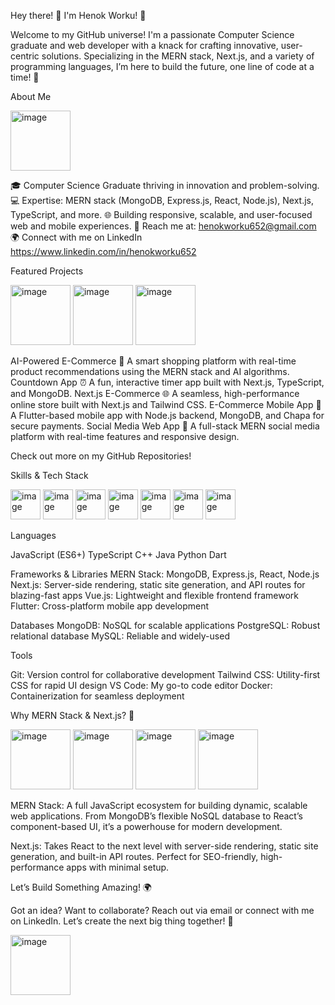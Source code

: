 
Hey there! 👋 I'm Henok Worku! 🚀

Welcome to my GitHub universe! I'm a passionate Computer Science graduate and web developer with a knack for crafting innovative, user-centric solutions. Specializing in the MERN stack, Next.js, and a variety of programming languages, I’m here to build the future, one line of code at a time! 🌟


About Me

<img width="96" height="96" alt="image" src="https://github.com/user-attachments/assets/e81004e2-1fd6-4ae7-a45a-1ee1abea1a4e" />


🎓 Computer Science Graduate thriving in innovation and problem-solving.
💻 Expertise: MERN stack (MongoDB, Express.js, React, Node.js), Next.js, TypeScript, and more.
🌐 Building responsive, scalable, and user-focused web and mobile experiences.
📧 Reach me at: henokworku652@gmail.com
🌍 Connect with me on LinkedIn  https://www.linkedin.com/in/henokworku652



Featured Projects

<img width="96" height="96" alt="image" src="https://github.com/user-attachments/assets/f4d5dd4e-c35b-44cc-a884-f3050b477125" />

<img width="96" height="96" alt="image" src="https://github.com/user-attachments/assets/79a76368-2324-48f8-b1a5-b98b9b03a08f" />

<img width="96" height="96" alt="image" src="https://github.com/user-attachments/assets/d13b2ac7-4b1b-4308-90cd-67075a053151" />

AI-Powered E-Commerce 🛒
A smart shopping platform with real-time product recommendations using the MERN stack and AI algorithms.
Countdown App ⏰
A fun, interactive timer app built with Next.js, TypeScript, and MongoDB.
Next.js E-Commerce 🌐
A seamless, high-performance online store built with Next.js and Tailwind CSS.
E-Commerce Mobile App 📱
A Flutter-based mobile app with Node.js backend, MongoDB, and Chapa for secure payments.
Social Media Web App 📲
A full-stack MERN social media platform with real-time features and responsive design.

Check out more on my GitHub Repositories!



Skills & Tech Stack



<img width="48" height="48" alt="image" src="https://github.com/user-attachments/assets/a2ffadd6-a051-4819-a8d4-ad550a7725c6" />


<img width="48" height="48" alt="image" src="https://github.com/user-attachments/assets/913a68ba-4294-44b0-9cea-c51bc4efdd24" />


<img width="48" height="48" alt="image" src="https://github.com/user-attachments/assets/4f915261-1bb4-4201-8381-b1a5f13811ca" />


<img width="48" height="48" alt="image" src="https://github.com/user-attachments/assets/bfbee710-1390-45b6-b14f-ddb1ce96ba2b" />

<img width="48" height="48" alt="image" src="https://github.com/user-attachments/assets/6b0f244f-c3d2-4cf0-a999-37cb8cb9f404" />

<img width="48" height="48" alt="image" src="https://github.com/user-attachments/assets/8bc93e73-3969-48b0-8725-52ff688ccc08" />

<img width="48" height="48" alt="image" src="https://github.com/user-attachments/assets/99ed839f-23e1-4d35-902e-3d5ac5ce9137" />

Languages

JavaScript (ES6+)
TypeScript
C++
Java
Python
Dart

Frameworks & Libraries
MERN Stack: MongoDB, Express.js, React, Node.js
Next.js: Server-side rendering, static site generation, and API routes for blazing-fast apps
Vue.js: Lightweight and flexible frontend framework
Flutter: Cross-platform mobile app development

Databases
MongoDB: NoSQL for scalable applications
PostgreSQL: Robust relational database
MySQL: Reliable and widely-used

Tools

Git: Version control for collaborative development
Tailwind CSS: Utility-first CSS for rapid UI design
VS Code: My go-to code editor
Docker: Containerization for seamless deployment

Why MERN Stack & Next.js? 🚀


<img width="96" height="96" alt="image" src="https://github.com/user-attachments/assets/3eae96a2-8f7c-415b-b674-c953e5723bb4" />

<img width="96" height="96" alt="image" src="https://github.com/user-attachments/assets/5243c504-88be-4194-951f-76c22fdea644" />

<img width="96" height="96" alt="image" src="https://github.com/user-attachments/assets/01c5fa34-ce32-44ff-bb2a-8706dc5b8aae" />

<img width="96" height="96" alt="image" src="https://github.com/user-attachments/assets/77819418-ed3a-4a1e-93db-d920e3dbe689" />


MERN Stack: A full JavaScript ecosystem for building dynamic, scalable web applications. From MongoDB’s flexible NoSQL database to React’s component-based UI, it’s a powerhouse for modern development.

Next.js: Takes React to the next level with server-side rendering, static site generation, and built-in API routes. Perfect for SEO-friendly, high-performance apps with minimal setup.



Let’s Build Something Amazing! 🌍

Got an idea? Want to collaborate? Reach out via email or connect with me on LinkedIn. Let’s create the next big thing together! 🚀

<img width="96" height="96" alt="image" src="https://github.com/user-attachments/assets/657565a5-0d70-408a-8a1f-df21435b414c" />


